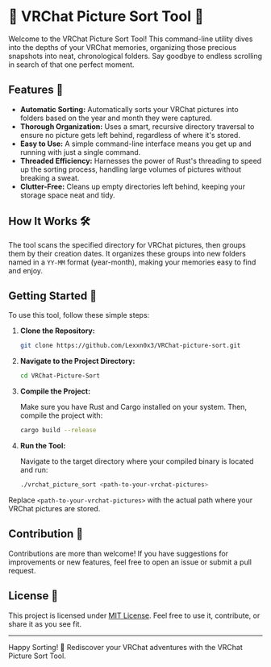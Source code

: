 
# 🌌 VRChat Picture Sort Tool 📂

Welcome to the VRChat Picture Sort Tool! This command-line utility dives into the depths of your VRChat memories, organizing those precious snapshots into neat, chronological folders. Say goodbye to endless scrolling in search of that one perfect moment.

## Features 🚀

- **Automatic Sorting:** Automatically sorts your VRChat pictures into folders based on the year and month they were captured.
- **Thorough Organization:** Uses a smart, recursive directory traversal to ensure no picture gets left behind, regardless of where it's stored.
- **Easy to Use:** A simple command-line interface means you get up and running with just a single command.
- **Threaded Efficiency:** Harnesses the power of Rust's threading to speed up the sorting process, handling large volumes of pictures without breaking a sweat.
- **Clutter-Free:** Cleans up empty directories left behind, keeping your storage space neat and tidy.

## How It Works 🛠️

The tool scans the specified directory for VRChat pictures, then groups them by their creation dates. It organizes these groups into new folders named in a `YY-MM` format (year-month), making your memories easy to find and enjoy.

## Getting Started 🚀

To use this tool, follow these simple steps:

1. **Clone the Repository:**

   ```bash
   git clone https://github.com/Lexxn0x3/VRChat-picture-sort.git
   ```

2. **Navigate to the Project Directory:**

   ```bash
   cd VRChat-Picture-Sort
   ```

3. **Compile the Project:**

   Make sure you have Rust and Cargo installed on your system. Then, compile the project with:

   ```bash
   cargo build --release
   ```

4. **Run the Tool:**

   Navigate to the target directory where your compiled binary is located and run:

   ```bash
   ./vrchat_picture_sort <path-to-your-vrchat-pictures>
   ```

Replace `<path-to-your-vrchat-pictures>` with the actual path where your VRChat pictures are stored.

## Contribution 🤝

Contributions are more than welcome! If you have suggestions for improvements or new features, feel free to open an issue or submit a pull request.

## License 📜

This project is licensed under [MIT License](LICENSE). Feel free to use it, contribute, or share it as you see fit.

---

Happy Sorting! 🎉 Rediscover your VRChat adventures with the VRChat Picture Sort Tool.
